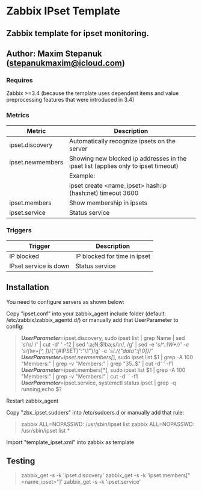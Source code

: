 # Zabbix IPset Template

## Zabbix template for ipset monitoring.

## Author: Maxim Stepanuk (stepanukmaxim@icloud.com)

### Requires

Zabbix >=3.4 (because the template uses dependent items and value preprocessing features that were introduced in 3.4)

### Metrics
|      Metric      | Description                                                                        |
|------------------|------------------------------------------------------------------------------------|
| ipset.discovery  | Automatically recognize ipsets on the server                                       |
| ipset.newmembers | Showing new blocked ip addresses in the ipset list (applies only to ipset timeout) |
|                  | Example:                                                                           |
|                  | ipset create <name_ipset> hash:ip (hash:net) timeout 3600                          |
| ipset.members    | Show membership in ipsets                                                          |
| ipset.service    | Status service                                                                     |


### Triggers
|     Trigger           |  Description                                                                  |
|-----------------------|-------------------------------------------------------------------------------|
| IP blocked            | IP blocked for time in ipset                                                  |
| IPset service is down | Status service                                                                |


## Installation

You need to configure servers as shown below:

Copy "ipset.conf" into your zabbix_agent include folder (default: /etc/zabbix/zabbix_agentd.d/) or manually add that UserParameter to config:

> ***UserParameter***=ipset.discovery, sudo ipset list | grep Name | sed 's/\r/ /' | cut -d' ' -f2 | sed ':a;N;$!ba;s/\n/, /g' | sed -e 's/^.*:\W\+//' -e 's/\(\w\+[^, ]*\)/{"{#IPSET}":"\1"}/g' -e 's/.*/{"data":[\0]}/'
> ***UserParameter***=ipset.newmembers[*], sudo ipset list $1 | grep -A 100 "Members:" | grep -v "Members:" | grep "35..$" | cut -d' ' -f1
> ***UserParameter***=ipset.members[*], sudo ipset list $1 | grep -A 100 "Members:" | grep -v "Members:" | cut -d' ' -f1
> ***UserParameter***=ipset.service, systemctl status ipset | grep -q running;echo $?

Restart zabbix_agent

Copy "zbx_ipset.sudoers" into /etc/sudoers.d or manually add that rule:

> zabbix  ALL=NOPASSWD: /usr/sbin/ipset list
> zabbix  ALL=NOPASSWD: /usr/sbin/ipset list *

Import "template_ipset.xml" into zabbix as template

## Testing

> zabbix_get -s <ip> -k 'ipset.discovery'
> zabbix_get -s <ip> -k 'ipset.members["<name_ipset>"]'
> zabbix_get -s <ip> -k 'ipset.service'
